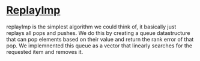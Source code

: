 # [ReplayImp](../../src/impl/ReplayImp.cpp)
replayImp is the simplest algorithm we could think of, it basically just replays all pops and pushes. We do this by creating a queue datastructure that can pop elements based on their value and return the rank error of that pop. We implemnented this queue as a vector that linearly searches for the requested item and removes it. 